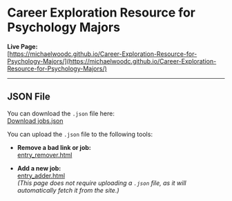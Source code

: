 # Career Exploration Resource for Psychology Majors

**Live Page:**  
[https://michaelwoodc.github.io/Career-Exploration-Resource-for-Psychology-Majors/](https://michaelwoodc.github.io/Career-Exploration-Resource-for-Psychology-Majors/)

---

## JSON File

You can download the `.json` file here:  
[Download jobs.json](https://michaelwoodc.github.io/Career-Exploration-Resource-for-Psychology-Majors-single-page/jobs.json)

You can upload the `.json` file to the following tools:

- **Remove a bad link or job:**  
  [entry_remover.html](https://michaelwoodc.github.io/Career-Exploration-Resource-for-Psychology-Majors-single-page/entry_remover.html)

- **Add a new job:**  
  [entry_adder.html](https://michaelwoodc.github.io/Career-Exploration-Resource-for-Psychology-Majors-single-page/entry_adder.html)  
  *(This page does not require uploading a `.json` file, as it will automatically fetch it from the site.)*
